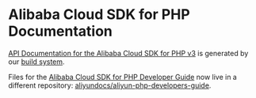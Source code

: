 Alibaba Cloud SDK for PHP Documentation
=============================

[API Documentation for the Alibaba Cloud SDK for PHP v3](https://docs.aliyun.com/aliyun-sdk-php/v3/api/index.html) is generated by our [build system](https://github.com/alibabacloud/sdk-php/tree/master/build/docs).

Files for the [Alibaba Cloud SDK for PHP Developer Guide](https://docs.aliyun.com/sdk-for-php/v3/developer-guide/welcome.html) now live in a different repository: [aliyundocs/aliyun-php-developers-guide](https://github.com/aliyundocs/aliyun-php-developers-guide/). 


